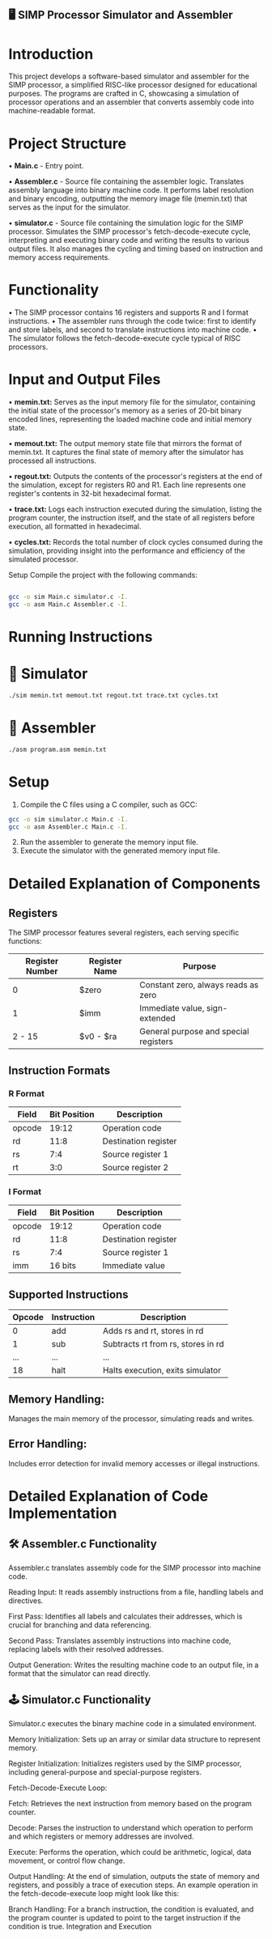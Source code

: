 ## 🖥️ SIMP Processor Simulator and Assembler

# Introduction

This project develops a software-based simulator and assembler for the SIMP processor, a simplified RISC-like processor designed for educational purposes. The programs are crafted in C, showcasing a simulation of processor operations and an assembler that converts assembly code into machine-readable format.

# Project Structure
• **Main.c** - Entry point.

• **Assembler.c** - Source file containing the assembler logic.
    Translates assembly language into binary machine code. It performs label resolution and binary encoding, outputting the memory image file (memin.txt) that serves as the input for the simulator.
    
• **simulator.c** - Source file containing the simulation logic for the SIMP processor.
    Simulates the SIMP processor's fetch-decode-execute cycle, interpreting and executing binary code and writing the results to various output files. It also manages the cycling and timing based on instruction and memory access requirements.
    
# Functionality
•  The SIMP processor contains 16 registers and supports R and I format instructions.
•  The assembler runs through the code twice: first to identify and store labels, and second to translate instructions into machine code.
•  The simulator follows the fetch-decode-execute cycle typical of RISC processors.

# Input and Output Files
•	**memin.txt:** Serves as the input memory file for the simulator, containing the initial state of the processor's memory as a series of 20-bit binary encoded lines, representing the loaded machine code and initial memory state.

•	**memout.txt:** The output memory state file that mirrors the format of memin.txt. It captures the final state of memory after the simulator has processed all instructions.

•	**regout.txt:** Outputs the contents of the processor's registers at the end of the simulation, except for registers R0 and R1. Each line represents one register's contents in 32-bit hexadecimal format.

•	**trace.txt:** Logs each instruction executed during the simulation, listing the program counter, the instruction itself, and the state of all registers before execution, all formatted in hexadecimal.

•	**cycles.txt:** Records the total number of clock cycles consumed during the simulation, providing insight into the performance and efficiency of the simulated processor.

Setup
Compile the project with the following commands:

``` bash

gcc -o sim Main.c simulator.c -I.
gcc -o asm Main.c Assembler.c -I.
```

# Running Instructions
# 🚀 Simulator

``` bash
./sim memin.txt memout.txt regout.txt trace.txt cycles.txt
```

# 📝 Assembler

``` bash
./asm program.asm memin.txt
```

# Setup
1. Compile the C files using a C compiler, such as GCC:
```bash
gcc -o sim simulator.c Main.c -I.
gcc -o asm Assembler.c Main.c -I.
```
2. Run the assembler to generate the memory input file.
3. Execute the simulator with the generated memory input file.


# Detailed Explanation of Components

## Registers

The SIMP processor features several registers, each serving specific functions:

| Register Number | Register Name | Purpose                                  |
|-----------------|---------------|------------------------------------------|
| 0               | $zero         | Constant zero, always reads as zero      |
| 1               | $imm          | Immediate value, sign-extended           |
| 2 - 15          | $v0 - $ra     | General purpose and special registers    |

## Instruction Formats

### R Format

| Field  | Bit Position | Description       |
|--------|--------------|-------------------|
| opcode | 19:12        | Operation code    |
| rd     | 11:8         | Destination register |
| rs     | 7:4          | Source register 1 |
| rt     | 3:0          | Source register 2 |

### I Format

| Field  | Bit Position | Description       |
|--------|--------------|-------------------|
| opcode | 19:12        | Operation code    |
| rd     | 11:8         | Destination register |
| rs     | 7:4          | Source register 1 |
| imm    | 16 bits      | Immediate value   |

## Supported Instructions

| Opcode | Instruction | Description                                |
|--------|-------------|--------------------------------------------|
| 0      | add         | Adds rs and rt, stores in rd               |
| 1      | sub         | Subtracts rt from rs, stores in rd         |
| ...    | ...         | ...                                        |
| 18     | halt        | Halts execution, exits simulator           |



## Memory Handling: 
Manages the main memory of the processor, simulating reads and writes.

## Error Handling: 
Includes error detection for invalid memory accesses or illegal instructions.

# Detailed Explanation of Code Implementation

## 🛠️ Assembler.c Functionality
Assembler.c translates assembly code for the SIMP processor into machine code. 

Reading Input: It reads assembly instructions from a file, handling labels and directives.

First Pass: Identifies all labels and calculates their addresses, which is crucial for branching and data referencing.

Second Pass: Translates assembly instructions into machine code, replacing labels with their resolved addresses.

Output Generation: Writes the resulting machine code to an output file, in a format that the simulator can read directly.

## 🕹️ Simulator.c Functionality
Simulator.c executes the binary machine code in a simulated environment. 

Memory Initialization: Sets up an array or similar data structure to represent memory.

Register Initialization: Initializes registers used by the SIMP processor, including general-purpose and special-purpose registers.

Fetch-Decode-Execute Loop:

Fetch: Retrieves the next instruction from memory based on the program counter.

Decode: Parses the instruction to understand which operation to perform and which registers or memory addresses are involved.

Execute: Performs the operation, which could be arithmetic, logical, data movement, or control flow change.

Output Handling: At the end of simulation, outputs the state of memory and registers, and possibly a trace of execution steps.
An example operation in the fetch-decode-execute loop might look like this:

Branch Handling: For a branch instruction, the condition is evaluated, and the program counter is updated to point to the target instruction if the condition is true.
Integration and Execution

